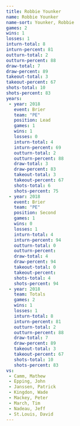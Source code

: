 ```yaml
---
title: Robbie Younker
name: Robbie Younker
name-sort: Younker, Robbie
games: 2
wins: 1
losses: 1
inturn-total: 8
inturn-percent: 81
outturn-total: 2
outturn-percent: 88
draw-total: 7
draw-percent: 89
takeout-total: 3
takeout-percent: 67
shots-total: 10
shots-percent: 83
years:
 - year: 2018
   event: Brier
   team: "PE"
   position: Lead
   games: 1
   wins: 1
   losses: 0
   inturn-total: 4
   inturn-percent: 69
   outturn-total: 2
   outturn-percent: 88
   draw-total: 3
   draw-percent: 83
   takeout-total: 3
   takeout-percent: 67
   shots-total: 6
   shots-percent: 75
 - year: 2018
   event: Brier
   team: "PE"
   position: Second
   games: 1
   wins: 0
   losses: 1
   inturn-total: 4
   inturn-percent: 94
   outturn-total: 0
   outturn-percent:
   draw-total: 4
   draw-percent: 94
   takeout-total: 0
   takeout-percent:
   shots-total: 4
   shots-percent: 94
 - year: 2018
   team: Totals
   games: 2
   wins: 1
   losses: 1
   inturn-total: 8
   inturn-percent: 81
   outturn-total: 2
   outturn-percent: 88
   draw-total: 7
   draw-percent: 89
   takeout-total: 3
   takeout-percent: 67
   shots-total: 10
   shots-percent: 83
vs:
 - Camm, Mathew
 - Epping, John
 - Janssen, Patrick
 - Kingdon, Wade
 - Mackey, Peter
 - March, Tim
 - Nadeau, Jeff
 - St.Louis, David
---
```

